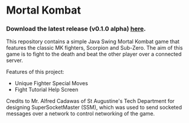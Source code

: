 # Mortal Kombat

### Download the latest release (v0.1.0 alpha) [here](https://github.com/Winterlicia/ICS4U-Mortal-Kombat/releases/tag/v0.1.0-alpha).

This repository contains a simple Java Swing Mortal Kombat game that features the classic MK fighters, Scorpion and Sub-Zero. The aim of this game is to fight to the death and beat the other player over a connected server.

Features of this project:

- Unique Fighter Special Moves
- Fight Tutorial Help Screen

Credits to Mr. Alfred Cadawas of St Augustine's Tech Department for designing SuperSocketMaster (SSM), which was used to send socketed messages over a network to control networking of the game.
